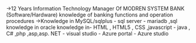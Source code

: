 ->12 Years Information Technology Manager Of MODREN SYSTEM BANK (Software/Hardware) 
 knowledge of banking functions and operation procedures
->Knowledge in MySQL/sqlplus - sql server - mariadb ,sql  knowledge in oracle 
       knowledge in-
       HTML , HTML5 , CSS ,javascript -
      java , C# ,php ,asp,asp. NET -
     visual studio - Azure portal - Azure studio 
  
